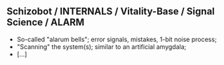 ## Schizobot / INTERNALS / Vitality-Base / Signal Science / ALARM
* So-called "alarum bells"; error signals, mistakes, 1-bit noise process;
* "Scanning" the system(s); similar to an artificial amygdala;
* [...]
